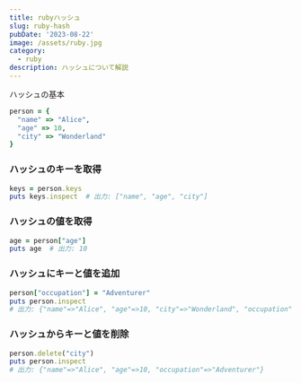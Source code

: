 ```yaml
---
title: rubyハッシュ
slug: ruby-hash
pubDate: '2023-08-22'
image: /assets/ruby.jpg
category:
  - ruby
description: ハッシュについて解説
---
```


ハッシュの基本

```ruby
person = {
  "name" => "Alice",
  "age" => 10,
  "city" => "Wonderland"
}
```

### ハッシュのキーを取得
```ruby
keys = person.keys
puts keys.inspect  # 出力: ["name", "age", "city"]
```
### ハッシュの値を取得
```ruby
age = person["age"]
puts age  # 出力: 10
```
### ハッシュにキーと値を追加
```ruby
person["occupation"] = "Adventurer"
puts person.inspect
# 出力: {"name"=>"Alice", "age"=>10, "city"=>"Wonderland", "occupation"=>"Adventurer"}
```
### ハッシュからキーと値を削除
```ruby
person.delete("city")
puts person.inspect
# 出力: {"name"=>"Alice", "age"=>10, "occupation"=>"Adventurer"}

```

